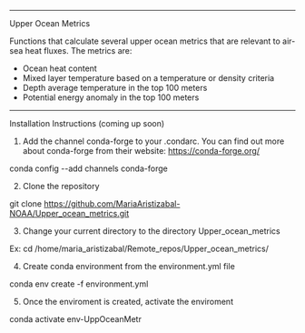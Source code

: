 **********************************************************************************************
Upper Ocean Metrics

Functions that calculate several upper ocean metrics that are relevant to air-sea heat fluxes. 
The metrics are:
- Ocean heat content
- Mixed layer temperature based on a temperature or density criteria
- Depth average temperature in the top 100 meters
- Potential energy anomaly in the top 100 meters

*********************************************************************************************
Installation Instructions (coming up soon)

1. Add the channel conda-forge to your .condarc. You can find out more about conda-forge from their website: https://conda-forge.org/

conda config --add channels conda-forge

2. Clone the repository

git clone https://github.com/MariaAristizabal-NOAA/Upper_ocean_metrics.git

3. Change your current directory to the directory Upper_ocean_metrics

Ex: cd /home/maria_aristizabal/Remote_repos/Upper_ocean_metrics/

4. Create conda environment from the environment.yml file

conda env create -f environment.yml

5. Once the enviroment is created, activate the enviroment

conda activate env-UppOceanMetr





